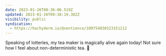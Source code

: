 ```yaml
---
date: 2023-01-26T00:36:06.519Z
updated: 2023-01-26T09:38:19.382Z
visibility: public
syndication:
  - https://hachyderm.io/@sentience/109754836523151212
---
```

Speaking of lotteries, my tea maker is magically alive again today! Not sure how I feel about non-deterministic tea. 🤔
